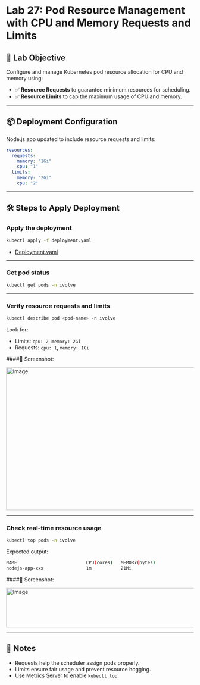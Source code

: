 # Lab 27: Pod Resource Management with CPU and Memory Requests and Limits

## 🎯 Lab Objective

Configure and manage Kubernetes pod resource allocation for CPU and memory using:

- ✅ **Resource Requests** to guarantee minimum resources for scheduling.
- ✅ **Resource Limits** to cap the maximum usage of CPU and memory.

---

## 📦 Deployment Configuration

Node.js app updated to include resource requests and limits:

```yaml
resources:
  requests:
    memory: "1Gi"
    cpu: "1"
  limits:
    memory: "2Gi"
    cpu: "2"
```

---

## 🛠️ Steps to Apply Deployment


### Apply the deployment

```bash
kubectl apply -f deployment.yaml
```

- [Deployment.yaml](https://github.com/Sherif127/iVolve-OJT/blob/main/5-Kubernates/Lab27-Pod-Resource-Management-With-CPU-And-Memory-Requests-And-Limits/deployment.yaml)

---

### Get pod status

```bash
kubectl get pods -n ivolve
```

---

### Verify resource requests and limits

```bash
kubectl describe pod <pod-name> -n ivolve
```

Look for:
- Limits: `cpu: 2`, `memory: 2Gi`
- Requests: `cpu: 1`, `memory: 1Gi`

####📸 Screenshot:

<img width="1226" height="384" alt="Image" src="https://github.com/user-attachments/assets/26ec37b7-b79c-4331-b8e1-cc17ff78210d" />

---

### Check real-time resource usage

```bash
kubectl top pods -n ivolve
```

Expected output:
```bash
NAME                          CPU(cores)   MEMORY(bytes)
nodejs-app-xxx                1m           21Mi
```

####📸 Screenshot:

<img width="616" height="106" alt="Image" src="https://github.com/user-attachments/assets/d9411d9a-f5c8-4c7d-a3b1-4d8ef584f468" />

---
## 📝 Notes

- Requests help the scheduler assign pods properly.
- Limits ensure fair usage and prevent resource hogging.
- Use Metrics Server to enable `kubectl top`.
